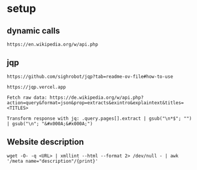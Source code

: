 # setup

## dynamic calls

```
https://en.wikipedia.org/w/api.php
```

## jqp

```
https://github.com/sighrobot/jqp?tab=readme-ov-file#how-to-use

https://jqp.vercel.app

Fetch raw data: https://de.wikipedia.org/w/api.php?action=query&format=json&prop=extracts&exintro&explaintext&titles=<TITLES>

Transform response with jq: .query.pages[].extract | gsub("\n*$"; "") | gsub("\n"; "&#x000A;&#x000A;")
```

## Website description

```
wget -O- -q <URL> | xmllint --html --format 2> /dev/null - | awk '/meta name="description"/{print}'
```